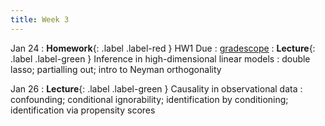 ```yaml
---
title: Week 3
---
```

Jan 24
: **Homework**{: .label .label-red } HW1 Due
  : [gradescope](https://www.gradescope.com/courses/486969/)
: **Lecture**{: .label .label-green } Inference in high-dimensional linear models
: double lasso; partialling out; intro to Neyman orthogonality

Jan 26
: **Lecture**{: .label .label-green } Causality in observational data
: confounding; conditional ignorability; identification by conditioning; identification via propensity scores


